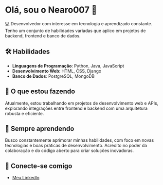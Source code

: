 # Olá, sou o Nearo007 👋

💻 Desenvolvedor com interesse em tecnologia e aprendizado constante. Tenho um conjunto de habilidades variadas que aplico em projetos de backend, frontend e banco de dados.

## 🛠️ Habilidades

- **Linguagens de Programação**: Python, Java, JavaScript
- **Desenvolvimento Web**: HTML, CSS, Django
- **Banco de Dados**: PostgreSQL, MongoDB

## 🚀 O que estou fazendo

Atualmente, estou trabalhando em projetos de desenvolvimento web e APIs, explorando integrações entre frontend e backend com uma arquitetura robusta e eficiente.

## 🌱 Sempre aprendendo

Busco constantemente aprimorar minhas habilidades, com foco em novas tecnologias e boas práticas de desenvolvimento. Acredito no poder da colaboração e do código aberto para criar soluções inovadoras.

## 🔗 Conecte-se comigo

- [Meu LinkedIn](https://www.linkedin.com/in/seu-perfil)
